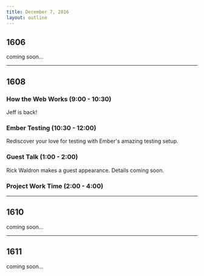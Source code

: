 ```yaml
---
title: December 7, 2016
layout: outline
---
```


## 1606
coming soon...

***

## 1608

### How the Web Works (9:00 - 10:30)
Jeff is back!

### Ember Testing (10:30 - 12:00)
Rediscover your love for testing with Ember's amazing testing setup.

### Guest Talk (1:00 - 2:00)
Rick Waldron makes a guest appearance. Details coming soon.

### Project Work Time (2:00 - 4:00)
***

## 1610
coming soon...

***

## 1611
coming soon...
